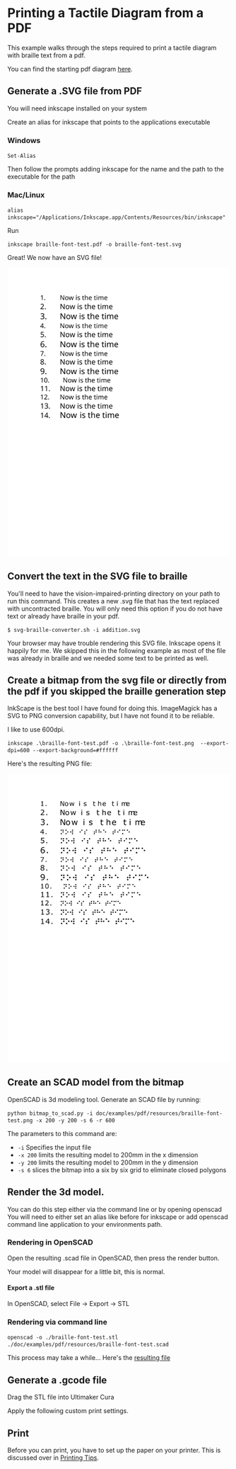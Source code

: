 # Printing a Tactile Diagram from a PDF

This example walks through the steps required to print a tactile diagram
with braille text from a pdf.

You can find the starting pdf diagram [here](resources/braille-font-test.pdf).

## Generate a .SVG file from PDF

You will need inkscape installed on your system

Create an alias for inkscape that points to the applications executable

### Windows
```
Set-Alias
```
Then follow the prompts adding inkscape for the name and the path to the executable for the path

### Mac/Linux
```
alias inkscape="/Applications/Inkscape.app/Contents/Resources/bin/inkscape"
```

Run
```
inkscape braille-font-test.pdf -o braille-font-test.svg
```

Great! We now have an SVG file!

![Braille SVG](resources/braille-font-test.svg)

## Convert the text in the SVG file to braille

You'll need to have the vision-impaired-printing directory on your path to run this command. 
This creates a new .svg file that has the text replaced with uncontracted braille. You will only
need this option if you do not have text or already have braille in your pdf.

```
$ svg-braille-converter.sh -i addition.svg 
```

Your browser may have trouble rendering this SVG file. Inkscape opens it happily for me. We skipped this
in the following example as most of the file was already in braille and we needed some text to be printed as well.

## Create a bitmap from the svg file or directly from the pdf if you skipped the braille generation step

InkScape is the best tool I have found for doing this. ImageMagick has a SVG to PNG conversion capability, but I have
not found it to be reliable. 

I like to use 600dpi. 

```
inkscape .\braille-font-test.pdf -o .\braille-font-test.png  --export-dpi=600 --export-background=#ffffff
```

Here's the resulting PNG file:

![Generated PNG File](resources/braille-font-test.png)

## Create an SCAD model from the bitmap

OpenSCAD is 3d modeling tool. Generate an SCAD file by running:

```
python bitmap_to_scad.py -i doc/examples/pdf/resources/braille-font-test.png -x 200 -y 200 -s 6 -r 600
```

The parameters to this command are:

* `-i` Specifies the input file
* `-x 200` limits the resulting model to 200mm in the x dimension
* `-y 200` limits the resulting model to 200mm in the y dimension
* `-s 6` slices the bitmap into a six by six grid to eliminate closed polygons

## Render the 3d model.
You can do this step either via the command line or by opening openscad
You will need to either set an alias like before for inkscape or add openscad command line application to your environments path.

### Rendering in OpenSCAD
Open the resulting .scad file in OpenSCAD, then press the render button. 

Your model will disappear for a little bit, this is normal. 

#### Export a .stl file

In OpenSCAD, select File -> Export -> STL

### Rendering via command line
```
openscad -o ./braille-font-test.stl ./doc/examples/pdf/resources/braille-font-test.scad
```

This process may take a while...
Here's the [resulting file](braille-font-test.stl)

## Generate a .gcode file

Drag the STL file into Ultimaker Cura


Apply the following custom print settings.

## Print

Before you can print, you have to set up the paper on your printer. 
This is discussed over in [Printing Tips](../../printing-tips.md).


